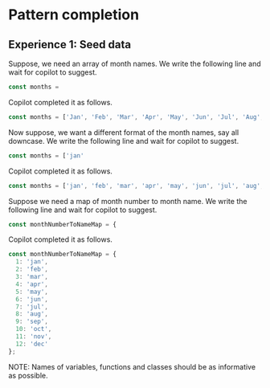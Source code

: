 # Pattern completion

## Experience 1: Seed data
Suppose, we need an array of month names. We write the following line and wait for copilot to suggest.
```js
const months = 
```

Copilot completed it as follows.
```js
const months = ['Jan', 'Feb', 'Mar', 'Apr', 'May', 'Jun', 'Jul', 'Aug', 'Sep', 'Oct', 'Nov', 'Dec'];
```

Now suppose, we want a different format of the month names, say all downcase. We write the following line and wait for copilot to suggest.
```js
const months = ['jan'
```

Copilot completed it as follows.
```js
const months = ['jan', 'feb', 'mar', 'apr', 'may', 'jun', 'jul', 'aug', 'sep', 'oct', 'nov', 'dec'];
```

Suppose we need a map of month number to month name. We write the following line and wait for copilot to suggest.
```js
const monthNumberToNameMap = {
```

Copilot completed it as follows.
```js
const monthNumberToNameMap = {
  1: 'jan',
  2: 'feb',
  3: 'mar',
  4: 'apr',
  5: 'may',
  6: 'jun',
  7: 'jul',
  8: 'aug',
  9: 'sep',
  10: 'oct',
  11: 'nov',
  12: 'dec'
};
```

NOTE: Names of variables, functions and classes should be as informative as possible.

